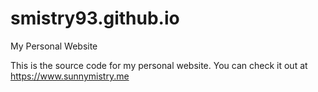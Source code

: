 # smistry93.github.io
My Personal Website

This is the source code for my personal website. 
You can check it out at https://www.sunnymistry.me
